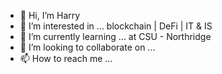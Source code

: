 - 👋 Hi, I’m Harry
- 👀 I’m interested in ... blockchain | DeFi | IT & IS
- 🌱 I’m currently learning ... at CSU - Northridge
- 💞️ I’m looking to collaborate on ... 
- 📫 How to reach me ... 

<!---
hagrace4/hagrace4 is a ✨ special ✨ repository because its `README.md` (this file) appears on your GitHub profile.
You can click the Preview link to take a look at your changes.
--->
